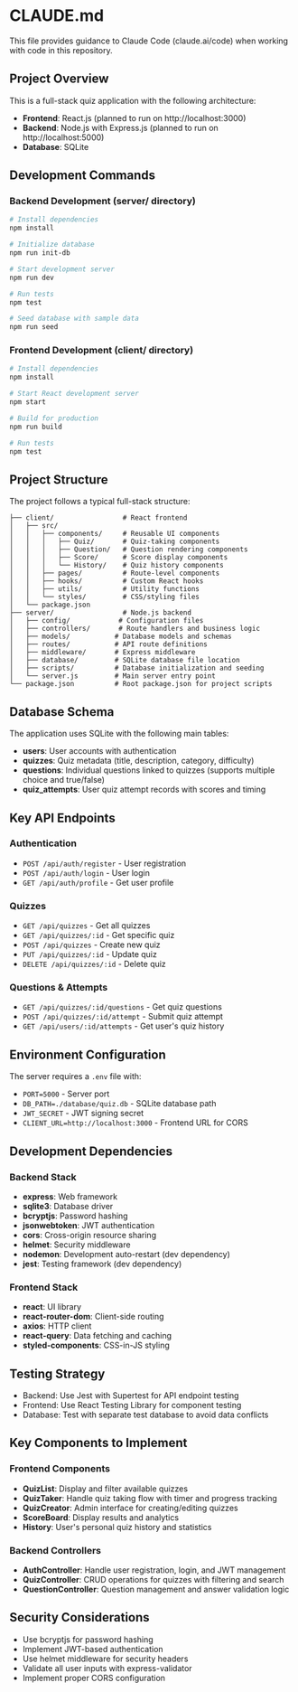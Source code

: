 # CLAUDE.md

This file provides guidance to Claude Code (claude.ai/code) when working with code in this repository.

## Project Overview

This is a full-stack quiz application with the following architecture:
- **Frontend**: React.js (planned to run on http://localhost:3000)
- **Backend**: Node.js with Express.js (planned to run on http://localhost:5000)
- **Database**: SQLite

## Development Commands

### Backend Development (server/ directory)
```bash
# Install dependencies
npm install

# Initialize database
npm run init-db

# Start development server
npm run dev

# Run tests
npm test

# Seed database with sample data
npm run seed
```

### Frontend Development (client/ directory)
```bash
# Install dependencies  
npm install

# Start React development server
npm start

# Build for production
npm run build

# Run tests
npm test
```

## Project Structure

The project follows a typical full-stack structure:

```
├── client/                 # React frontend
│   ├── src/
│   │   ├── components/     # Reusable UI components
│   │   │   ├── Quiz/       # Quiz-taking components
│   │   │   ├── Question/   # Question rendering components
│   │   │   ├── Score/      # Score display components
│   │   │   └── History/    # Quiz history components
│   │   ├── pages/          # Route-level components
│   │   ├── hooks/          # Custom React hooks
│   │   ├── utils/          # Utility functions
│   │   └── styles/         # CSS/styling files
│   └── package.json
├── server/                 # Node.js backend
│   ├── config/            # Configuration files
│   ├── controllers/       # Route handlers and business logic
│   ├── models/           # Database models and schemas
│   ├── routes/           # API route definitions
│   ├── middleware/       # Express middleware
│   ├── database/         # SQLite database file location
│   ├── scripts/          # Database initialization and seeding
│   └── server.js         # Main server entry point
└── package.json          # Root package.json for project scripts
```

## Database Schema

The application uses SQLite with the following main tables:
- **users**: User accounts with authentication
- **quizzes**: Quiz metadata (title, description, category, difficulty)
- **questions**: Individual questions linked to quizzes (supports multiple choice and true/false)
- **quiz_attempts**: User quiz attempt records with scores and timing

## Key API Endpoints

### Authentication
- `POST /api/auth/register` - User registration
- `POST /api/auth/login` - User login
- `GET /api/auth/profile` - Get user profile

### Quizzes
- `GET /api/quizzes` - Get all quizzes
- `GET /api/quizzes/:id` - Get specific quiz
- `POST /api/quizzes` - Create new quiz
- `PUT /api/quizzes/:id` - Update quiz
- `DELETE /api/quizzes/:id` - Delete quiz

### Questions & Attempts
- `GET /api/quizzes/:id/questions` - Get quiz questions
- `POST /api/quizzes/:id/attempt` - Submit quiz attempt
- `GET /api/users/:id/attempts` - Get user's quiz history

## Environment Configuration

The server requires a `.env` file with:
- `PORT=5000` - Server port
- `DB_PATH=./database/quiz.db` - SQLite database path
- `JWT_SECRET` - JWT signing secret
- `CLIENT_URL=http://localhost:3000` - Frontend URL for CORS

## Development Dependencies

### Backend Stack
- **express**: Web framework
- **sqlite3**: Database driver
- **bcryptjs**: Password hashing
- **jsonwebtoken**: JWT authentication
- **cors**: Cross-origin resource sharing
- **helmet**: Security middleware
- **nodemon**: Development auto-restart (dev dependency)
- **jest**: Testing framework (dev dependency)

### Frontend Stack
- **react**: UI library
- **react-router-dom**: Client-side routing
- **axios**: HTTP client
- **react-query**: Data fetching and caching
- **styled-components**: CSS-in-JS styling

## Testing Strategy

- Backend: Use Jest with Supertest for API endpoint testing
- Frontend: Use React Testing Library for component testing
- Database: Test with separate test database to avoid data conflicts

## Key Components to Implement

### Frontend Components
- **QuizList**: Display and filter available quizzes
- **QuizTaker**: Handle quiz taking flow with timer and progress tracking
- **QuizCreator**: Admin interface for creating/editing quizzes
- **ScoreBoard**: Display results and analytics
- **History**: User's personal quiz history and statistics

### Backend Controllers
- **AuthController**: Handle user registration, login, and JWT management
- **QuizController**: CRUD operations for quizzes with filtering and search
- **QuestionController**: Question management and answer validation logic

## Security Considerations

- Use bcryptjs for password hashing
- Implement JWT-based authentication
- Use helmet middleware for security headers
- Validate all user inputs with express-validator
- Implement proper CORS configuration